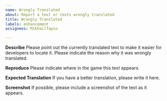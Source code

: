 ```yaml
---
name: Wrongly Translated
about: Report a text or texts wrongly translated
title: Wrongly Translated
labels: enhancement
assignees: MikhailTapio

---
```


**Describe**
Please point out the currently translated text to make it easier for developers to locate it.
Please indicate the reason why it was wrongly translated.

**Reproduce**
Please indicate where in the game this text appears.

**Expected Translation**
If you have a better translation, please write it here.

**Screenshot**
If possible, please include a screenshot of the text as it appears.
